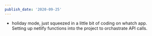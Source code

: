 ```yaml
---
publish_date: '2020-09-25'
---
```

- holiday mode, just squeezed in a little bit of coding on whatch app. Setting up netlify functions into the project to orchastrate API calls.
